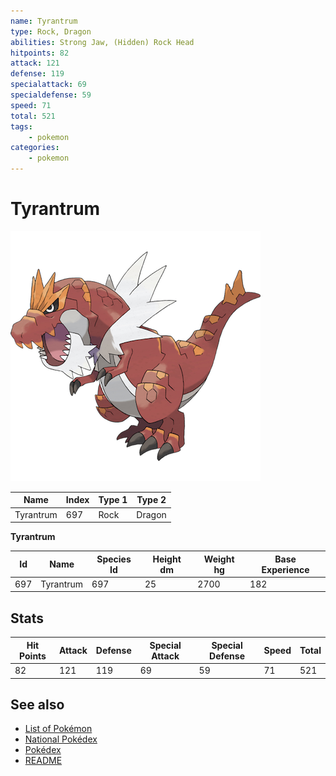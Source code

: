 ```yaml
---
name: Tyrantrum
type: Rock, Dragon
abilities: Strong Jaw, (Hidden) Rock Head
hitpoints: 82
attack: 121
defense: 119
specialattack: 69
specialdefense: 59
speed: 71
total: 521
tags:
    - pokemon
categories:
    - pokemon
---
```


# Tyrantrum


![Tyrantrum](images/697.png)

| **Name** | **Index** | **Type 1** | **Type 2** |
|----|----|----|----|
| Tyrantrum | 697 | Rock | Dragon  |

**Tyrantrum** 




| **Id** | **Name** | **Species Id** | **Height dm** | **Weight hg** | **Base Experience** |
|--------|----------|----------------|------------|------------|---------------------|
| 697 | Tyrantrum | 697 | 25 | 2700 | 182 |



## Stats

| **Hit Points** | **Attack** | **Defense** | **Special Attack** | **Special Defense** | **Speed** | **Total** |
|----------------|------------|-------------|--------------------|---------------------|-----------|-----------|
| 82 | 121 | 119 | 69 | 59 | 71 | 521 |

## See also

- [List of Pokémon](../pokemon.md)
- [National Pokédex](../national_pokedex.md)
- [Pokédex](../pokedex.md)
- [README](../README.md)
